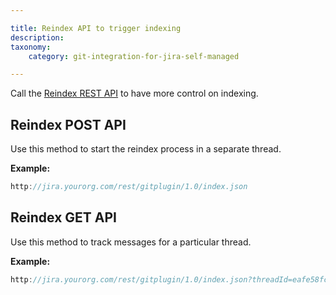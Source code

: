 ```yaml
---

title: Reindex API to trigger indexing
description:
taxonomy:
    category: git-integration-for-jira-self-managed

---
```


<!-- getting started for git admins -->

Call the [Reindex REST API](/git-integration-for-jira-data-center/reindex-api-gij-self-managed/) to have more control on indexing.

## Reindex POST API

Use this method to start the reindex process in a separate thread.

**Example:**

```java
http://jira.yourorg.com/rest/gitplugin/1.0/index.json
```

## Reindex GET API

Use this method to track messages for a particular thread.

**Example:**

```java
http://jira.yourorg.com/rest/gitplugin/1.0/index.json?threadId=eafe58fc-d8de-42ff-8815-6fe5860b38d2
```

